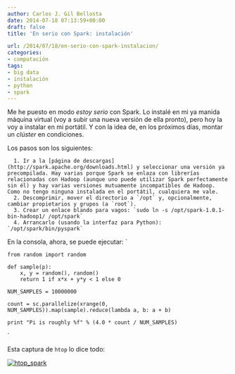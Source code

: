 ```yaml
---
author: Carlos J. Gil Bellosta
date: 2014-07-18 07:13:59+00:00
draft: false
title: 'En serio con Spark: instalación'

url: /2014/07/18/en-serio-con-spark-instalacion/
categories:
- computación
tags:
- big data
- instalación
- python
- spark
---
```


Me he puesto en modo _estoy serio_ con Spark. Lo instalé en mi ya manida máquina virtual (voy a subir una nueva versión de ella pronto), pero hoy la voy a instalar en mi portátil. Y con la idea de, en los próximos días, montar un _clúster_ en condiciones.

Los pasos son los siguientes:



	  1. Ir a la [página de descargas](http://spark.apache.org/downloads.html) y seleccionar una versión ya precompilada. Hay varias porque Spark se enlaza con librerías relacionadas con Hadoop (aunque uno puede utilizar Spark perfectamente sin él) y hay varias versiones mutuamente incompatibles de Hadoop. Como no tengo ninguna instalada en el portátil, cualquiera me vale.
	  2. Descomprimir, mover el directorio a `/opt` y, opcionalmente, cambiar propietarios y grupos (a `root`).
	  3. Crear un enlace blando para vagos: `sudo ln -s /opt/spark-1.0.1-bin-hadoop1/ /opt/spark`
	  4. Arrancarlo (usando la interfaz para Python): `/opt/spark/bin/pyspark`

En la consola, ahora, se puede ejecutar:
`

    from random import random

    def sample(p):
        x, y = random(), random()
        return 1 if x*x + y*y < 1 else 0

    NUM_SAMPLES = 10000000

    count = sc.parallelize(xrange(0, NUM_SAMPLES)).map(sample).reduce(lambda a, b: a + b)

    print "Pi is roughly %f" % (4.0 * count / NUM_SAMPLES)

`

Esta captura de `htop` lo dice todo:

[![htop_spark](/wp-uploads/2014/07/htop_spark.png)
](/wp-uploads/2014/07/htop_spark.png)
